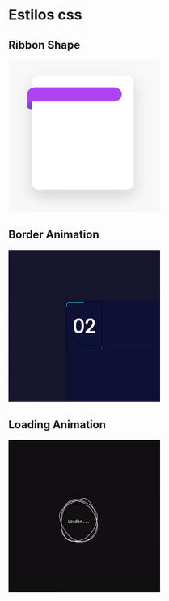 # Estilos css

## Ribbon Shape
<img src="./assets/img/border.png" width=300 height=300>

## Border Animation
<img src="./assets/gifs/border-animation.gif" width=300 height=300>

## Loading Animation
<img src="./assets/gifs/loading.gif" width=300 height=300>